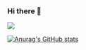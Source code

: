 ### Hi there 👋

![](https://komarev.com/ghpvc/?username=frycast)

[![Anurag's GitHub stats](https://github-readme-stats.vercel.app/api?username=anuraghazra)](https://github.com/anuraghazra/frycast)

<!--
**frycast/frycast** is a ✨ _special_ ✨ repository because its `README.md` (this file) appears on your GitHub profile.

Here are some ideas to get you started:

- 🔭 I’m currently working on ...
- 🌱 I’m currently learning ...
- 👯 I’m looking to collaborate on ...
- 🤔 I’m looking for help with ...
- 💬 Ask me about ...
- 📫 How to reach me: ...
- 😄 Pronouns: ...
- ⚡ Fun fact: ...
-->
